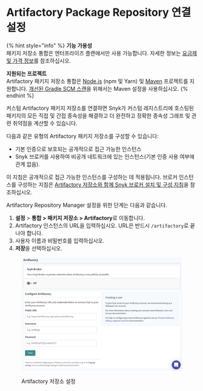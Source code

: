 # Artifactory Package Repository 연결 설정

{% hint style="info" %}
**기능 가용성**\
패키지 저장소 통합은 엔터프라이즈 플랜에서만 사용 가능합니다. 자세한 정보는 [요금제 및 가격 정보](https://snyk.io/plans/)를 참조하십시오.

**지원되는 프로젝트**\
Artifactory 패키지 저장소 통합은 [Node.js](../../../../supported-languages-package-managers-and-frameworks/javascript/#supported-frameworks-and-package-managers) (npm 및 Yarn) 및 [Maven](../../../../supported-languages-package-managers-and-frameworks/java-and-kotlin/#supported-frameworks-and-package-managers) 프로젝트를 지원합니다. [개선된 Gradle SCM 스캔](../../../../supported-languages-package-managers-and-frameworks/java-and-kotlin/git-repositories-with-maven-and-gradle.md#improved-gradle-scm-scanning-early-access)을 위해서는 Maven 설정을 사용하십시오.
{% endhint %}

커스텀 Artifactory 패키지 저장소를 연결하면 Snyk가 커스텀 레지스트리에 호스팅된 패키지의 모든 직접 및 간접 종속성을 해결하고 더 완전하고 정확한 종속성 그래프 및 관련 취약점을 계산할 수 있습니다.

다음과 같은 유형의 Artifactory 패키지 저장소를 구성할 수 있습니다:

- 기본 인증으로 보호되는 공개적으로 접근 가능한 인스턴스
- Snyk 브로커를 사용하여 비공개 네트워크에 있는 인스턴스(기본 인증 사용 여부에 관계 없음).

이 지침은 공개적으로 접근 가능한 인스턴스를 구성하는 데 적용됩니다. 브로커 인스턴스를 구성하는 지침은 [Artifactory 저장소와 함께 Snyk 브로커 설치 및 구성 지침](../../../../enterprise-setup/snyk-broker/install-and-configure-snyk-broker/artifactory-repository-install-and-configure-broker/)을 참조하십시오.

Artifactory Repository Manager 설정을 위한 단계는 다음과 같습니다.

1. **설정** > **통합 > 패키지 저장소 > Artifactory**로 이동합니다.
2. Artifactory 인스턴스의 URL을 입력하십시오. URL은 반드시 `/artifactory`로 끝나야 합니다.
3. 사용자 이름과 비밀번호를 입력하십시오.
4. **저장**을 선택하십시오.

<figure><img src="../../../../.gitbook/assets/screenshot_2020-04-17_at_14.38.12.png" alt="Artifactory repository setup"><figcaption><p>Artifactory 저장소 설정</p></figcaption></figure>